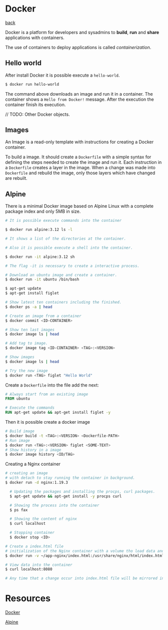 # Docker

[back](../README.md)

Docker is a platform for developers and sysadmins to **build**, **run** and **share** applications with containers.

The use of containers to deploy applications is called *containerization*.

## Hello world

After install Docker it is possible execute a `hello-world`.

``` sh
$ docker run hello-world
```

The command above downloads an image and run it in a container. The container shows a `Hello from Docker!` message. After the execution the container finish its execution.

// TODO: Other Docker objects.

## Images

An Image is a read-only template with instructions for creating a Docker container.

To build a image. It should create a `Dockerfile` with a simple syntax for defining the steps needed to create the image and run it. Each instruction in a `Dockerfile`  creates a layer in the image. When a change was made into `Dockerfile` and rebuild the image, only those layers which have changed are rebuilt.



## Alpine

There is a minimal Docker image based on Alpine Linux with a complete package index and only 5MB in size.

``` sh
# It is possible execute commands into the container

$ docker run alpine:3.12 ls -l

# It shows a list of the directories at the container.

# Also it is possible execute a shell into the container.

$ docker run -it alpine:3.12 sh

# The flag -it is necessary to create a interactive process.
```


``` sh
# Download an ubuntu image and create a container.
$ docker run -it ubuntu /bin/bash

$ apt-get update
$ apt-get install figlet

# Show latest ten containers including the finished.
$ docker ps -a | head

# Create an image from a container
$ docker commit <ID-CONTAINER>

# Show ten last images
$ docker image ls | head

# Add tag to image.
$ docker image tag <ID-CONTAINER> <TAG>:<VERSION>

# Show images
$ docker image ls | head

# Try the new image
$ docker run <TAG> figlet "Hello World"
```
Create a `Dockerfile` into the file add the next:

``` Dockerfile
# Always start from an existing image
FROM ubuntu

# Execute the commands
RUN apt-get update && apt-get install figlet -y
```
Then it is possible create a docker image

``` sh
# Build image
$ docker build -t <TAG>:<VERSION> <Dockerfile-PATH>
# Run image
$ docker run <TAG>:<VERSION> figlet <SOME-TEXT>
# Show history in a image
$ docker image history <ID/TAG>
```

Creating a Nginx container

``` bash
# creating an image
# with detach to stay running the container in background.
$ docker run -d nginx:1.19.3

  # Updating the packages and installing the procps, curl packages.
  $ apt-get update && apt-get install -y procps curl

  # Showing the process into the container
  $ ps fax

  # Showing the content of nginx
  $ curl localhost

  # Stopping container
  $ docker stop <ID>

# Create a index.html file
# initialization of the Nginx container with a volume tho load data and exporting ports to access to container from outside of it.
$ docker run -v ~/app-nginx/index.html:/usr/share/nginx/html/index.html:ro -p 8080:80 -d nginx:1.19.3

# View data into the container
$ curl localhost:8080

# Any time that a change occur into index.html file will be mirrored into the container.
```
# Resources

[Docker](https://docs.docker.com/get-started/)

[Alpine](https://hub.docker.com/_/alpine)